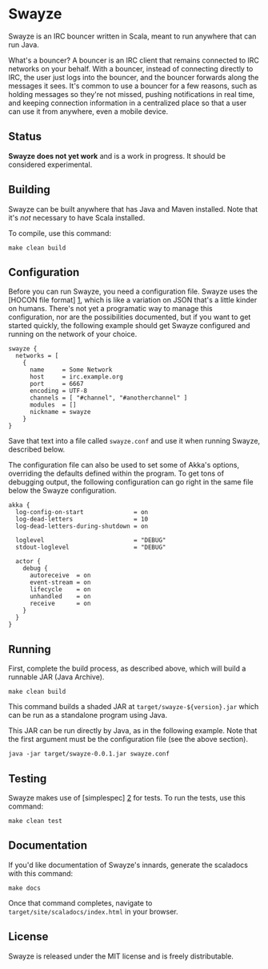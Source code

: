 Swayze
======

Swayze is an IRC bouncer written in Scala, meant to run anywhere that can run Java.

What's a bouncer? A bouncer is an IRC client that remains connected to IRC networks on your behalf. With a bouncer, instead of connecting directly to IRC, the user just logs into the bouncer, and the bouncer forwards along the messages it sees. It's common to use a bouncer for a few reasons, such as holding messages so they're not missed, pushing notifications in real time, and keeping connection information in a centralized place so that a user can use it from anywhere, even a mobile device.


Status
------

**Swayze does not yet work** and is a work in progress. It should be considered experimental.


Building
--------

Swayze can be built anywhere that has Java and Maven installed. Note that it's _not_ necessary to have Scala installed.

To compile, use this command:

    make clean build


Configuration
-------------

Before you can run Swayze, you need a configuration file. Swayze uses the [HOCON file format] [1], which is like a variation on JSON that's a little kinder on humans. There's not yet a programatic way to manage this configuration, nor are the possibilities documented, but if you want to get started quickly, the following example should get Swayze configured and running on the network of your choice.

    swayze {
      networks = [
        {
          name     = Some Network
          host     = irc.example.org
          port     = 6667
          encoding = UTF-8
          channels = [ "#channel", "#anotherchannel" ]
          modules  = []
          nickname = swayze
        }
    }

Save that text into a file called `swayze.conf` and use it when running Swayze, described below.

The configuration file can also be used to set some of Akka's options, overriding the defaults defined within the program. To get tons of debugging output, the following configuration can go right in the same file below the Swayze configuration.

    akka {
      log-config-on-start              = on
      log-dead-letters                 = 10
      log-dead-letters-during-shutdown = on

      loglevel                         = "DEBUG"
      stdout-loglevel                  = "DEBUG"

      actor {
        debug {
          autoreceive  = on
          event-stream = on
          lifecycle    = on
          unhandled    = on
          receive      = on
        }
      }
    }


Running
-------

First, complete the build process, as described above, which will build a runnable JAR (Java Archive).

    make clean build

This command builds a shaded JAR at `target/swayze-${version}.jar` which can be run as a standalone program using Java.

This JAR can be run directly by Java, as in the following example. Note that the first argument must be the configuration file (see the above section).

    java -jar target/swayze-0.0.1.jar swayze.conf


Testing
-------

Swayze makes use of [simplespec] [2] for tests. To run the tests, use this command:

    make clean test


Documentation
-------------

If you'd like documentation of Swayze's innards, generate the scaladocs with this command:

    make docs

Once that command completes, navigate to `target/site/scaladocs/index.html` in your browser.


License
-------

Swayze is released under the MIT license and is freely distributable.


[1]: https://github.com/typesafehub/config/blob/master/HOCON.md
[2]: https://github.com/SimpleFinance/simplespec
